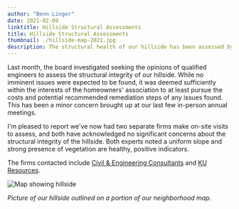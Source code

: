 ```yaml
---
author: "Benn Linger"
date: 2021-02-09
linktitle: Hillside Structural Assessments
title: Hillside Structural Assessments
thumbnail: ./hillside-map-2021.jpg
description: The structural health of our hillside has been assessed by qualified professionals.
---
```


Last month, the board investigated seeking the opinions of qualified engineers to assess the structural integrity of our hillside. While no imminent issues were expected to be found, it was deemed sufficiently within the interests of the homeowners' association to at least pursue the costs and potential recommended remediation steps of any issues found. This has been a minor concern brought up at our last few in-person annual meetings.

I'm pleased to report we've now had two separate firms make on-site visits to assess, and both have acknowledged no significant concerns about the structural integrity of the hillside. Both experts noted a uniform slope and strong presence of vegetation are healthy, positive indicators.

The firms contacted include [Civil & Engineering Consultants](http://www.cecinc.com) and [KU Resources](https://kuresources.com/).

![Map showing hillside](../../hillside-map-2021.jpg)

*Picture of our hillside outlined on a portion of our neighborhood map.*

